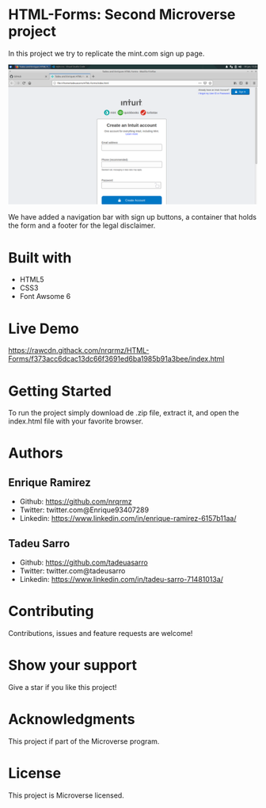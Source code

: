 # HTML-Forms: Second Microverse project

In this project we try to replicate the mint.com sign up page.

![webpage screenshot](img/Screenshot.png)

We have added a navigation bar with sign up buttons, a container that holds the form and a footer for the legal disclaimer.

# Built with

* HTML5
* CSS3
* Font Awsome 6

# Live Demo

https://rawcdn.githack.com/nrqrmz/HTML-Forms/f373acc6dcac13dc66f3691ed6ba1985b91a3bee/index.html

# Getting Started
To run the project simply download de .zip file, extract it, and open the index.html file with your favorite browser.

# Authors

## Enrique Ramirez
* Github: https://github.com/nrqrmz
* Twitter: twitter.com@Enrique93407289
* Linkedin: https://www.linkedin.com/in/enrique-ramirez-6157b11aa/


## Tadeu Sarro
* Github: https://github.com/tadeuasarro
* Twitter: twitter.com@tadeusarro
* Linkedin: https://www.linkedin.com/in/tadeu-sarro-71481013a/

# Contributing
Contributions, issues and feature requests are welcome!

# Show your support
Give a star if you like this project!

# Acknowledgments
This project if part of the Microverse program.

# License
This project is Microverse licensed.
